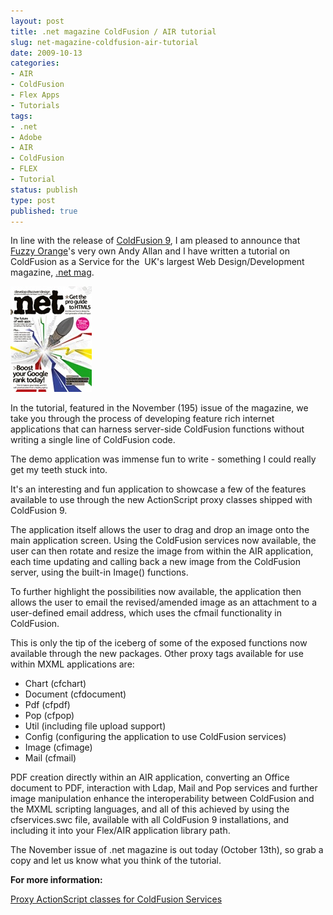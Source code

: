 ```yaml
---
layout: post
title: .net magazine ColdFusion / AIR tutorial
slug: net-magazine-coldfusion-air-tutorial
date: 2009-10-13
categories:
- AIR
- ColdFusion
- Flex Apps
- Tutorials
tags:
- .net
- Adobe
- AIR
- ColdFusion
- FLEX
- Tutorial
status: publish
type: post
published: true
---
```

<p>In line with the release of <a title="Adobe ColdFusion 9" href="http://www.adobe.com/coldfusion" target="_blank">ColdFusion 9</a>, I am pleased to announce that <a title="Fuzzy Orange" href="http://www.fuzzyorange.co.uk" target="_blank">Fuzzy Orange</a>'s very own Andy Allan and I have written a tutorial on ColdFusion as a Service for the  UK's largest Web Design/Development magazine, <a title=".net Magazine" href="http://www.netmag.co.uk/" target="_blank">.net mag</a>.</p>
<p><img class="size-full wp-image-567 alignleft" style="margin-right: 8px;" title=".net magazine November 195" src="/assets/uploads/2009/10/net195cover130.jpg" alt=".net magazine November 195" align="alignleft" /></p>
<p>In the tutorial, featured in the November (195) issue of the magazine, we take you through the process of developing feature rich internet applications that can harness server-side ColdFusion functions without writing a single line of ColdFusion code.</p>
<p>The demo application was immense fun to write - something I could really get my teeth stuck into.</p>
<p>It's an interesting and fun application to showcase a few of the features available to use through the new ActionScript proxy classes shipped with ColdFusion 9.</p>
<p>The application itself allows the user to drag and drop an image onto the main application screen. Using the ColdFusion services now available, the user can then rotate and resize the image from within the AIR application, each time updating and calling back a new image from the ColdFusion server, using the built-in Image() functions.</p>
<p>To further highlight the possibilities now available, the application then allows the user to email the revised/amended image as an attachment to a user-defined email address, which uses the cfmail functionality in ColdFusion.</p>
<p>This is only the tip of the iceberg of some of the exposed functions now available through the new packages. Other proxy tags available for use within MXML applications are:</p>
<ul>
<li>Chart (cfchart)</li>
<li>Document (cfdocument)</li>
<li>Pdf (cfpdf)</li>
<li>Pop (cfpop)</li>
<li>Util (including file upload support)</li>
<li>Config (configuring the application to use ColdFusion services)</li>
<li>Image (cfimage)</li>
<li>Mail (cfmail)</li>
</ul>
<p>PDF creation directly within an AIR application, converting an Office document to PDF, interaction with Ldap, Mail and Pop services and further image manipulation enhance the interoperability between ColdFusion and the MXML scripting languages, and all of this achieved by using the cfservices.swc file, available with all ColdFusion 9 installations, and including it into your Flex/AIR application library path.</p>
<p>The November issue of .net magazine is out today (October 13th), so grab a copy and let us know what you think of the tutorial.</p>
<p><strong>For more information:</strong></p>
<p><a title="ColdFusion ActionScript Proxy Classes" href="http://help.adobe.com/en_US/ColdFusion/9.0/Developing/WS45F7E41F-825B-4fcd-B96D-D5B7E2107E7E.html" target="_blank">Proxy ActionScript classes for ColdFusion Services</a></p>
